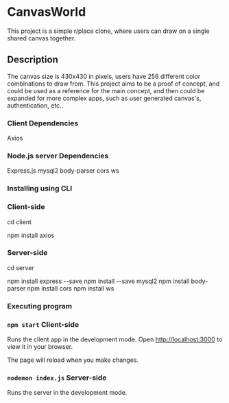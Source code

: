# CanvasWorld

This project is a simple r/place clone, where users can draw on a single shared canvas together.

## Description

The canvas size is 430x430 in pixels, users have 256 different color combinations to draw from. This project aims to be a proof of concept, and could be used as a reference for the main concept, and then could be expanded for more complex apps, such as user generated canvas's, authentication, etc..

### Client Dependencies

Axios

### Node.js server Dependencies

Express.js
mysql2
body-parser
cors
ws

### Installing using CLI

### Client-side
cd client

npm install axios

### Server-side
cd server

npm install express --save
npm install --save mysql2
npm install body-parser
npm install cors
npm install ws

### Executing program

### `npm start` Client-side

Runs the client app in the development mode.
Open [http://localhost:3000](http://localhost:3000) to view it in your browser.

The page will reload when you make changes.

### `nodemon index.js` Server-side

Runs the server in the development mode.
